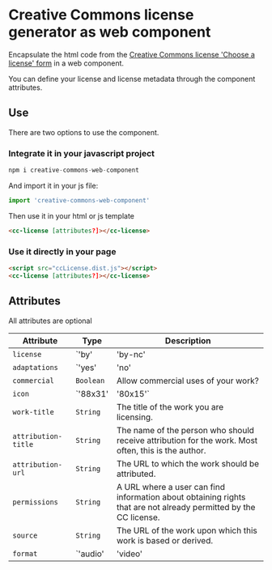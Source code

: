 # Creative Commons license generator as web component

Encapsulate the html code from the [Creative Commons license 'Choose a license' form](https://creativecommons.org/choose/) in a web component.

You can define your license and license metadata through the component attributes.

## Use

There are two options to use the component.

### Integrate it in your javascript project

``` js
npm i creative-commons-web-component
```

And import it in your js file:

``` js
import 'creative-commons-web-component'
```

Then use it in your html or js template

``` html
<cc-license [attributes?]></cc-license>
```

### Use it directly in your page

``` html
<script src="ccLicense.dist.js"></script>
<cc-license [attributes?]></cc-license>
```

## Attributes

All attributes are optional

| Attribute           | Type                                             | Description                                      |
|---------------------|--------------------------------------------------|--------------------------------------------------|
| `license`           | `'by' | 'by-nc' | 'by-nc-nd' | 'by-nc-sa' | 'by-nd' | 'by-sa'` | Choose the license (overwrites adaptations & commercial) |
| `adaptations`       | `'yes' | 'no' | 'share-alike'`                 | Allow adaptations of your work to be shared?     |
| `commercial`        | `Boolean`                                        | Allow commercial uses of your work?              |
| `icon`              | `'88x31' | '80x15'`                             | The icon size                                    |
| `work-title`        | `String`                                         | The title of the work you are licensing.         |
| `attribution-title` | `String`                                         | The name of the person who should receive attribution for the work. Most often, this is the author. |
| `attribution-url`   | `String`                                         | The URL to which the work should be attributed.  |
| `permissions`       | `String`                                         | A URL where a user can find information about obtaining rights that are not already permitted by the CC license. |
| `source`            | `String`                                         | The URL of the work upon which this work is based or derived. |
| `format`            | `'audio' | 'video' | 'image' | 'text' | 'dataset' | 'interactive'` | Describes what kind of work is being licensed.   |
